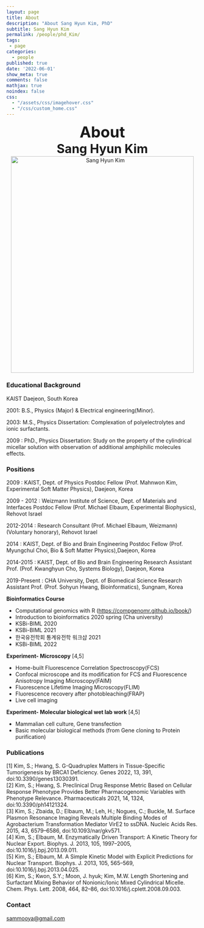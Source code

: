 ```yaml
---
layout: page
title: About
description: "About Sang Hyun Kim, PhD"
subtitle: Sang Hyun Kim
permalink: /people/phd_Kim/
tags:
 - page
categories:
  - people
published: true
date: '2022-06-01'
show_meta: true
comments: false
mathjax: true
noindex: false
css:
  - "/assets/css/imagehover.css"
  - "/css/custom_home.css"
---
```


<style>
.center{
  text-align: center;
}
</style>

<link
    rel="stylesheet"
    href="https://cdnjs.cloudflare.com/ajax/libs/font-awesome/5.8.2/css/all.min.css"
  />

<div class="center"><div style="font-weight: bold; font-size: 40px;">
About
</div></div>
<div class="center"><div style="font-weight: bold; font-size: 32px;">
Sang Hyun Kim
</div></div>

<div class="center">
    <img src="{{ site.url }}/assets/img/people/phd_kim.png" width="480px" height="568px" alt="Sang Hyun Kim"/>
</div>

<p></p>


### **Educational Background** 

KAIST Daejeon, South Korea <br />

2001: B.S., Physics (Major) & Electrical engineering(Minor). <br />

2003: M.S., Physics Dissertation: Complexation of polyelectrolytes and ionic surfactants. <br />

2009 : PhD., Physics Dissertation: Study on the property of the cylindrical micellar solution with observation of additional amphiphilic molecules effects. <br />


### **Positions**

2009 : KAIST, Dept. of Physics  Postdoc Fellow (Prof. Mahnwon Kim, Experimental Soft Matter Physics), Daejeon, Korea <br />

2009 - 2012 : Weizmann Institute of Science, Dept. of Materials and Interfaces Postdoc Fellow (Prof. Michael Elbaum, Experimental Biophysics), Rehovot Israel <br />

2012-2014 : Research Consultant (Prof. Michael Elbaum, Weizmann) (Voluntary honorary), Rehovot Israel <br />

2014 :  KAIST, Dept. of Bio and Brain Engineering Postdoc Fellow (Prof. Myungchul Choi, Bio & Soft Matter Physics),Daejeon, Korea <br />

2014-2015 : KAIST, Dept. of Bio and Brain Engineering Research Assistant Prof. (Prof. Kwanghyun Cho, Systems Biology), Daejeon, Korea <br />

2019-Present : CHA University, Dept. of Biomedical Science Research Assistant Prof. (Prof. Sohyun Hwang, Bioinformatics), Sungnam, Korea   <br />


**Bioinformatics Course**

- Computational genomics with R (https://compgenomr.github.io/book/) <br />  
- Introduction to bioinformatics 2020 spring (Cha university) <br />  
- KSBi-BIML 2020 <br />   
- KSBi-BIML 2021 <br />  
- 한국유전학회 통계유전학 워크샵 2021 <br />  
- KSBi-BIML 2022 <br />   


**Experiment- Microscopy** [4,5] <br /> 
- Home-built Fluorescence Correlation Spectroscopy(FCS) <br />  
- Confocal microscope and its modification for FCS and Fluorescence Anisotropy Imaging Microscopy(FAIM) <br /> 
- Fluorescence Lifetime Imaging Microscopy(FLIM) <br />  
- Fluorescence recovery after photobleaching(FRAP) <br /> 
- Live cell imaging

**Experiment- Molecular biological wet lab work** [4,5] <br /> 
- Mammalian cell culture, Gene transfection <br /> 
- Basic molecular biological methods (from Gene cloning to Protein purification) <br /> 


### **Publications**
[1] Kim, S.; Hwang, S. G-Quadruplex Matters in Tissue-Specific Tumorigenesis by BRCA1 Deficiency.
Genes 2022, 13, 391, doi:10.3390/genes13030391. <br /> 
[2] Kim, S.; Hwang, S. Preclinical Drug Response Metric Based on Cellular Response Phenotype Provides
Better Pharmacogenomic Variables with Phenotype Relevance. Pharmaceuticals 2021, 14, 1324,
doi:10.3390/ph14121324.  <br />
[3] Kim, S.; Zbaida, D.; Elbaum, M.; Leh, H.; Nogues, C.; Buckle, M. Surface Plasmon Resonance Imaging
Reveals Multiple Binding Modes of Agrobacterium Transformation Mediator VirE2 to ssDNA. Nucleic
Acids Res. 2015, 43, 6579–6586, doi:10.1093/nar/gkv571. <br />
[4] Kim, S.; Elbaum, M. Enzymatically Driven Transport: A Kinetic Theory for Nuclear Export. Biophys. J.
2013, 105, 1997–2005, doi:10.1016/j.bpj.2013.09.011. <br /> 
[5] Kim, S.; Elbaum, M. A Simple Kinetic Model with Explicit Predictions for Nuclear Transport. Biophys. J.
2013, 105, 565–569, doi:10.1016/j.bpj.2013.04.025. <br /> 
[6] Kim, S.; Kwon, S.Y.; Moon, J. hyuk; Kim, M.W. Length Shortening and Surfactant Mixing Behavior of
Nonionic/Ionic Mixed Cylindrical Micelle. Chem. Phys. Lett. 2008, 464, 82–86,
doi:10.1016/j.cplett.2008.09.003. <br /> 


### **Contact**
<i class="fa fa-paper-plane"></i> sammooya@gmail.com
